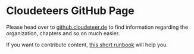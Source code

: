 # Cloudeteers GitHub Page

Please head over to [github.cloudeteer.de](https://github.cloudeteer.de) to find information regarding the organization, chapters and so on much easier.

If you want to contribute content, [this short runbook](https://github.com/cloudeteer/cdt-home/wiki) will help you.





